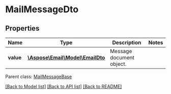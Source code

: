 # MailMessageDto

## Properties
Name | Type | Description | Notes
------------ | ------------- | ------------- | -------------
**value** | [**\Aspose\Email\Model\EmailDto**](EmailDto.md) | Message document object. | 

 Parent class: [MailMessageBase](MailMessageBase.md)

[[Back to Model list]](README.md#documentation-for-models) [[Back to API list]](README.md#documentation-for-api-endpoints) [[Back to README]](README.md)


